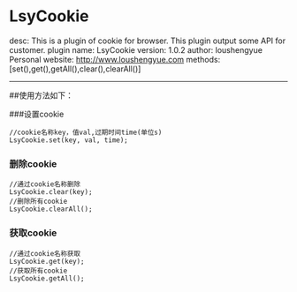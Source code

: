 # LsyCookie

desc: This is a plugin of cookie for browser. This plugin output some API for customer.
plugin name: LsyCookie
version: 1.0.2
author: loushengyue
Personal website: http://www.loushengyue.com
methods: [set(),get(),getAll(),clear(),clearAll()]

----

##使用方法如下：

###设置cookie
```
//cookie名称key，值val,过期时间time(单位s)
LsyCookie.set(key, val, time);
```
### 删除cookie

```
//通过cookie名称删除
LsyCookie.clear(key);
//删除所有cookie
LsyCookie.clearAll();
```
### 获取cookie

```
//通过cookie名称获取
LsyCookie.get(key);
//获取所有cookie
LsyCookie.getAll();
```
